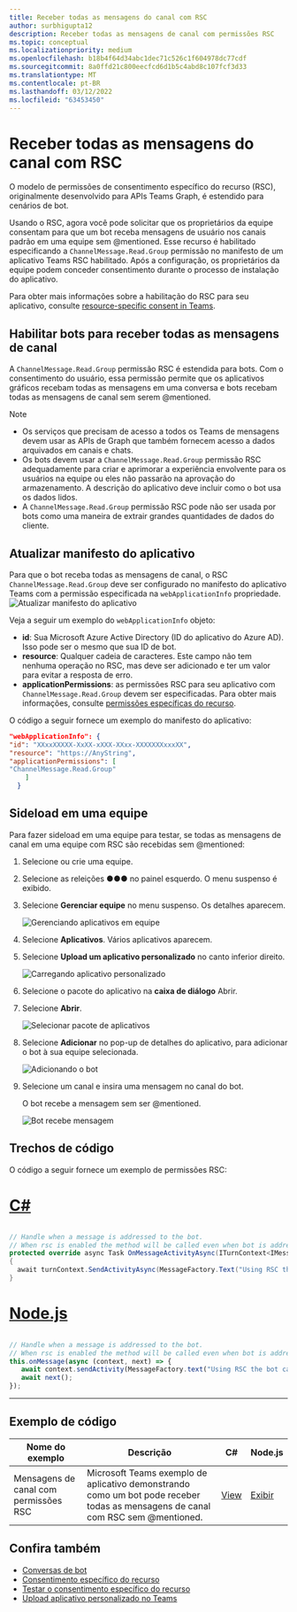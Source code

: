 ```yaml
---
title: Receber todas as mensagens do canal com RSC
author: surbhigupta12
description: Receber todas as mensagens de canal com permissões RSC
ms.topic: conceptual
ms.localizationpriority: medium
ms.openlocfilehash: b18b4f64d34abc1dec71c526c1f604978dc77cdf
ms.sourcegitcommit: 8a0ffd21c800eecfcd6d1b5c4abd8c107fcf3d33
ms.translationtype: MT
ms.contentlocale: pt-BR
ms.lasthandoff: 03/12/2022
ms.locfileid: "63453450"
---
```

# <a name="receive-all-channel-messages-with-rsc"></a>Receber todas as mensagens do canal com RSC

O modelo de permissões de consentimento específico do recurso (RSC), originalmente desenvolvido para APIs Teams Graph, é estendido para cenários de bot.

Usando o RSC, agora você pode solicitar que os proprietários da equipe consentam para que um bot receba mensagens de usuário nos canais padrão em uma equipe sem @mentioned. Esse recurso é habilitado especificando a `ChannelMessage.Read.Group` permissão no manifesto de um aplicativo Teams RSC habilitado. Após a configuração, os proprietários da equipe podem conceder consentimento durante o processo de instalação do aplicativo.

Para obter mais informações sobre a habilitação do RSC para seu aplicativo, consulte [resource-specific consent in Teams](/microsoftteams/platform/graph-api/rsc/resource-specific-consent#update-your-teams-app-manifest).

## <a name="enable-bots-to-receive-all-channel-messages"></a>Habilitar bots para receber todas as mensagens de canal

A `ChannelMessage.Read.Group` permissão RSC é estendida para bots. Com o consentimento do usuário, essa permissão permite que os aplicativos gráficos recebam todas as mensagens em uma conversa e bots recebam todas as mensagens de canal sem serem @mentioned.

> [!NOTE]
>
> * Os serviços que precisam de acesso a todos os Teams de mensagens devem usar as APIs de Graph que também fornecem acesso a dados arquivados em canais e chats.
> * Os bots devem usar a `ChannelMessage.Read.Group` permissão RSC adequadamente para criar e aprimorar a experiência envolvente para os usuários na equipe ou eles não passarão na aprovação do armazenamento. A descrição do aplicativo deve incluir como o bot usa os dados lidos.
> * A `ChannelMessage.Read.Group` permissão RSC pode não ser usada por bots como uma maneira de extrair grandes quantidades de dados do cliente.

## <a name="update-app-manifest"></a>Atualizar manifesto do aplicativo

Para que o bot receba todas as mensagens de canal, o RSC `ChannelMessage.Read.Group` deve ser configurado no manifesto do aplicativo Teams com a permissão especificada na `webApplicationInfo` propriedade.
![Atualizar manifesto do aplicativo](~/bots/how-to/conversations/Media/appmanifest.png)

Veja a seguir um exemplo do `webApplicationInfo` objeto:

* **id**: Sua Microsoft Azure Active Directory (ID do aplicativo do Azure AD). Isso pode ser o mesmo que sua ID de bot.
* **resource**: Qualquer cadeia de caracteres. Este campo não tem nenhuma operação no RSC, mas deve ser adicionado e ter um valor para evitar a resposta de erro.
* **applicationPermissions**: as permissões RSC para seu aplicativo com `ChannelMessage.Read.Group` devem ser especificadas. Para obter mais informações, consulte [permissões específicas do recurso](/microsoftteams/platform/graph-api/rsc/resource-specific-consent#resource-specific-permissions).

O código a seguir fornece um exemplo do manifesto do aplicativo:

```json
"webApplicationInfo": {
"id": "XXxxXXXXX-XxXX-xXXX-XXxx-XXXXXXXxxxXX",
"resource": "https://AnyString",
"applicationPermissions": [
"ChannelMessage.Read.Group"
    ]
  }
```

## <a name="sideload-in-a-team"></a>Sideload em uma equipe

Para fazer sideload em uma equipe para testar, se todas as mensagens de canal em uma equipe com RSC são recebidas sem @mentioned:

1. Selecione ou crie uma equipe.
1. Selecione as releições &#x25CF;&#x25CF;&#x25CF; no painel esquerdo. O menu suspenso é exibido.
1. Selecione **Gerenciar equipe** no menu suspenso. Os detalhes aparecem.

   ![Gerenciando aplicativos em equipe](~/bots/how-to/conversations/Media/managingteam.png)

1. Selecione **Aplicativos**. Vários aplicativos aparecem.
1. Selecione **Upload um aplicativo personalizado** no canto inferior direito.

    ![Carregando aplicativo personalizado](~/bots/how-to/conversations/Media/uploadingcustomapp.png)

1. Selecione o pacote do aplicativo na **caixa de diálogo** Abrir.
1. Selecione **Abrir**.

    ![Selecionar pacote de aplicativos](~/bots/how-to/conversations/Media/selectapppackage.png)

1. Selecione **Adicionar** no pop-up de detalhes do aplicativo, para adicionar o bot à sua equipe selecionada.

    ![Adicionando o bot](~/bots/how-to/conversations/Media/addingbot.png)

1. Selecione um canal e insira uma mensagem no canal do bot.

    O bot recebe a mensagem sem ser @mentioned.

    ![Bot recebe mensagem](~/bots/how-to/conversations/Media/botreceivingmessage.png)

## <a name="code-snippets"></a>Trechos de código

O código a seguir fornece um exemplo de permissões RSC:

# <a name="c"></a>[C#](#tab/dotnet)

```csharp

// Handle when a message is addressed to the bot. 
// When rsc is enabled the method will be called even when bot is addressed without being @mentioned
protected override async Task OnMessageActivityAsync(ITurnContext<IMessageActivity> turnContext, CancellationToken cancellationToken)
{
  await turnContext.SendActivityAsync(MessageFactory.Text("Using RSC the bot can recieve messages across channels in team without being @mentioned."));
}
```

# <a name="nodejs"></a>[Node.js](#tab/nodejs)

```javascript

// Handle when a message is addressed to the bot. 
// When rsc is enabled the method will be called even when bot is addressed without being @mentioned
this.onMessage(async (context, next) => {
   await context.sendActivity(MessageFactory.text("Using RSC the bot can recieve messages across channles in team without being @mentioned."))
   await next();
});
```

---

## <a name="code-sample"></a>Exemplo de código

| Nome do exemplo | Descrição | C# |Node.js|
|-------------|-------------|------|----|
|Mensagens de canal com permissões RSC| Microsoft Teams exemplo de aplicativo demonstrando como um bot pode receber todas as mensagens de canal com RSC sem @mentioned.| [View](https://github.com/OfficeDev/Microsoft-Teams-Samples/tree/main/samples/bot-receive-channel-messages-withRSC/csharp) | [Exibir](https://github.com/OfficeDev/Microsoft-Teams-Samples/tree/main/samples/bot-receive-channel-messages-withRSC/nodejs) |

## <a name="see-also"></a>Confira também

* [Conversas de bot](/microsoftteams/platform/bots/how-to/conversations/conversation-basics)
* [Consentimento específico do recurso](/microsoftteams/resource-specific-consent)
* [Testar o consentimento específico do recurso](/microsoftteams/platform/graph-api/rsc/test-resource-specific-consent)
* [Upload aplicativo personalizado no Teams](~/concepts/deploy-and-publish/apps-upload.md)
